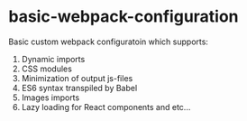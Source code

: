 # basic-webpack-configuration
Basic custom webpack configuratoin which supports:
  1. Dynamic imports
  2. CSS modules
  3. Minimization of output js-files
  4. ES6 syntax transpiled by Babel
  5. Images imports
  6. Lazy loading for React components and etc...

